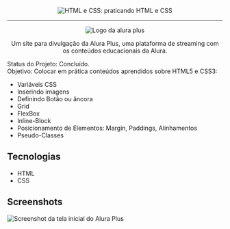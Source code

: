 
<p align="center"> <img src="https://imgur.com/BASzVop.png" alt="HTML e CSS: praticando HTML e CSS"> </p>

<hr>

<p align="center"> <img src="https://github.com/MonicaHillman/aluraplus/blob/aula04/img/Logo.png?raw=true" alt="Logo da alura plus"> </p>
<p align="center">Um site para divulgação da Alura Plus, uma plataforma de streaming com os conteúdos educacionais da Alura.</p>

Status do Projeto: Concluído.
<br>Objetivo: Colocar em prática conteúdos aprendidos sobre HTML5 e CSS3:
* Variáveis CSS
* Inserindo imagens
* Definindo Botão ou âncora
* Grid
* FlexBox
* Inline-Block
* Posicionamento de Elementos: Margin, Paddings, Alinhamentos
* Pseudo-Classes


## Tecnologias
* HTML
* CSS

## Screenshots
![Screenshot da tela inicial do Alura Plus](https://imgur.com/nKUf7MK.png)
